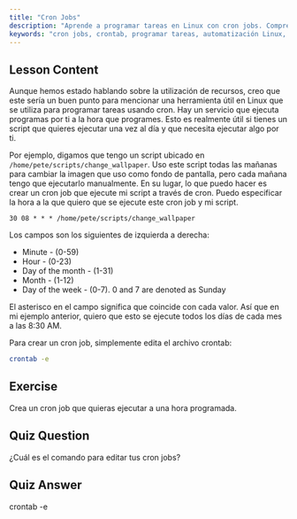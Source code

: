 ```yaml
---
title: "Cron Jobs"
description: "Aprende a programar tareas en Linux con cron jobs. Comprende la sintaxis de crontab y automatiza scripts para operaciones diarias. ¡Empieza con esta guía para principiantes!"
keywords: "cron jobs, crontab, programar tareas, automatización Linux, comandos Linux, Linux para principiantes, tutorial Linux, crontab -e"
---
```


## Lesson Content

Aunque hemos estado hablando sobre la utilización de recursos, creo que este sería un buen punto para mencionar una herramienta útil en Linux que se utiliza para programar tareas usando cron. Hay un servicio que ejecuta programas por ti a la hora que programes. Esto es realmente útil si tienes un script que quieres ejecutar una vez al día y que necesita ejecutar algo por ti.

Por ejemplo, digamos que tengo un script ubicado en `/home/pete/scripts/change_wallpaper`. Uso este script todas las mañanas para cambiar la imagen que uso como fondo de pantalla, pero cada mañana tengo que ejecutarlo manualmente. En su lugar, lo que puedo hacer es crear un cron job que ejecute mi script a través de cron. Puedo especificar la hora a la que quiero que se ejecute este cron job y mi script.

```plaintext
30 08 * * * /home/pete/scripts/change_wallpaper
```

Los campos son los siguientes de izquierda a derecha:

- Minute - (0-59)
- Hour - (0-23)
- Day of the month - (1-31)
- Month - (1-12)
- Day of the week - (0-7). 0 and 7 are denoted as Sunday

El asterisco en el campo significa que coincide con cada valor. Así que en mi ejemplo anterior, quiero que esto se ejecute todos los días de cada mes a las 8:30 AM.

Para crear un cron job, simplemente edita el archivo crontab:

```bash
crontab -e
```

## Exercise

Crea un cron job que quieras ejecutar a una hora programada.

## Quiz Question

¿Cuál es el comando para editar tus cron jobs?

## Quiz Answer

crontab -e
